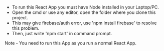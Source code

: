 * To run this React App you must have Node installed in your Laptop/PC.
* Open the cmd or use any editor, open the folder where you clone this project.
* This may give firebase/auth error, use 'npm install firebase' to resolve this problem.
* Then, just write 'npm start' in command prompt.

Note - You need to run this App as you run a normal React App.
